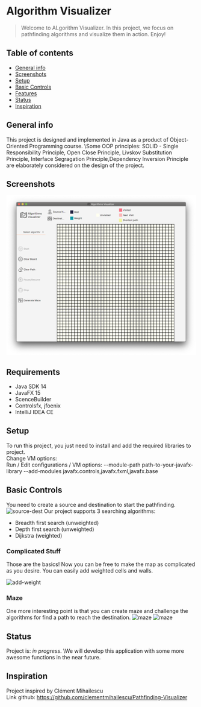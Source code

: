 # Algorithm Visualizer
> Welcome to ALgorithm Visualizer. In this project, we focus on pathfinding algorithms and visualize them in action. Enjoy!

## Table of contents
* [General info](#general-info)
* [Screenshots](#screenshots)
* [Setup](#setup)
* [Basic Controls](#basiccontrols)
* [Features](#features)
* [Status](#status)
* [Inspiration](#inspiration)


## General info

This project is designed and implemented in Java as a product of Object-Oriented Programming course. \Some OOP principles: SOLID - Single Responsibility Principle, Open Close Principle, Livskov Substitution Principle, Interface Segragation Principle,Dependency Inversion Principle are elaborately considered on the design of the project.


## Screenshots
![Example screenshot](img/sceen1.png)

## Requirements
* Java SDK 14 
* JavaFX 15
* ScenceBuilder
* Controlsfx, jfoenix
* IntelliJ IDEA CE


## Setup
To run this project, you just need to install and add the required libraries to project.\
Change VM options:\
Run / Edit configurations / VM options:
--module-path path-to-your-javafx-library --add-modules javafx.controls,javafx.fxml,javafx.base

## Basic Controls
You need to create a source and destination to start the pathfinding.
![source-dest](https://media.giphy.com/media/Job7LWC4BZQyznFqii/giphy.gif)
Our project supports 3 searching algorithms:
* Breadth first search (unweighted)
* Depth first search (unweighted)
* Dijkstra (weighted)

### Complicated Stuff
Those are the basics! Now you can be free to make the map as complicated as you desire. You can easily add weighted cells and walls.

![add-weight](https://media.giphy.com/media/YO9v7lbMgZJPrUV6oi/giphy.gif)

### Maze
One more interesting point is that you can create maze and challenge the algorithms for find a path to reach the destination.
![maze](https://media.giphy.com/media/Qx4nFy0hlRmDnY4tBG/giphy.gif)
![maze](https://media.giphy.com/media/S45vJso7UrnCW9DxFY/giphy.gif)



## Status
Project is: _in progress_. \We will develop this application with some more awesome functions in the near future.

## Inspiration
Project inspired by Clément Mihailescu\
Link github: https://github.com/clementmihailescu/Pathfinding-Visualizer